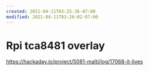 ```yaml
---
created: 2021-04-11T03:25:36-07:00
modified: 2021-04-11T03:26:02-07:00
---
```


# Rpi tca8481 overlay

https://hackaday.io/project/5081-malti/log/17068-it-lives